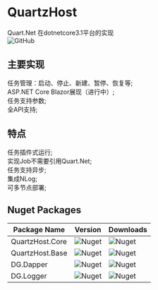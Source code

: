 # QuartzHost
Quart.Net 在dotnetcore3.1平台的实现  
![GitHub](https://img.shields.io/github/license/cddldg/QuartzHost)

## 主要实现
任务管理：启动、停止、新建、暂停、恢复等;   
ASP.NET Core Blazor展现（进行中）;  
任务支持参数;    
全API支持;   
## 特点
任务插件式运行;  
实现Job不需要引用Quart.Net;  
任务支持异步;   
集成NLog;   
可多节点部署;   


## Nuget Packages

| Package Name |  Version | Downloads
|--------------|  ------- | ----  
| QuartzHost.Core | ![Nuget](https://img.shields.io/nuget/v/QuartzHost.Core) | ![Nuget](https://img.shields.io/nuget/dt/QuartzHost.Core)  
| QuartzHost.Base | ![Nuget](https://img.shields.io/nuget/v/QuartzHost.Base) | ![Nuget](https://img.shields.io/nuget/dt/QuartzHost.Base)  
| DG.Dapper | ![Nuget](https://img.shields.io/nuget/v/DG.Dapper) | ![Nuget](https://img.shields.io/nuget/dt/DG.Dapper)  
| DG.Logger | ![Nuget](https://img.shields.io/nuget/v/DG.Logger) | ![Nuget](https://img.shields.io/nuget/dt/DG.Logger)  
